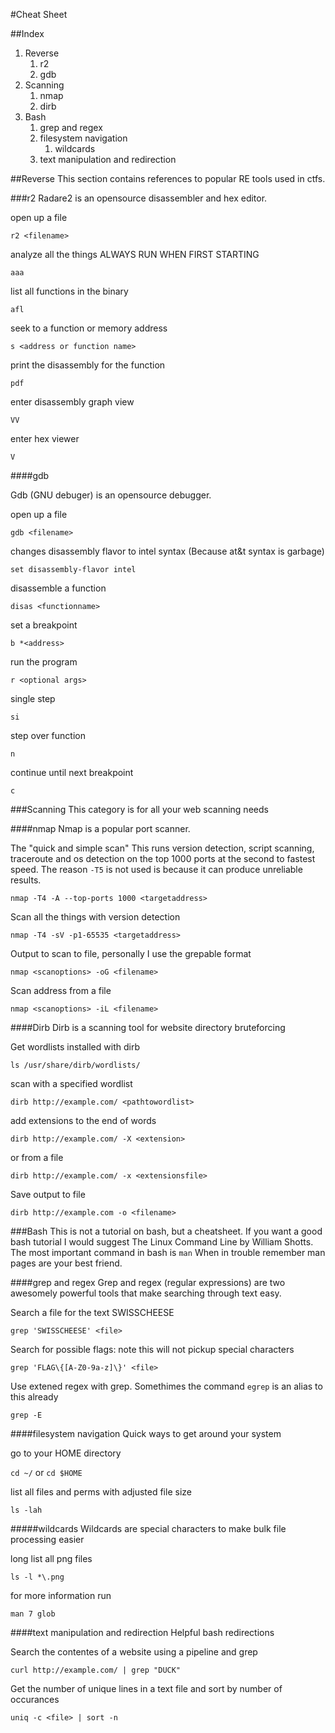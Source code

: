 #Cheat Sheet

##Index
1. Reverse
    1. r2
    2. gdb
2. Scanning
    1. nmap
    2. dirb
3. Bash
    1. grep and regex
    2. filesystem navigation
        1. wildcards
    3. text manipulation and redirection

##Reverse
This section contains references to popular RE tools used in ctfs.

###r2
Radare2 is an opensource disassembler and hex editor.

open up a file

`r2 <filename>`

analyze all the things ALWAYS RUN WHEN FIRST STARTING

`aaa`

list all functions in the binary

`afl`

seek to a function or memory address

`s <address or function name>`

print the disassembly for the function

`pdf`

enter disassembly graph view

`VV`

enter hex viewer

`V`

####gdb

Gdb (GNU debuger) is an opensource debugger.

open up a file

`gdb <filename>`

changes disassembly flavor to intel syntax (Because at&t syntax is garbage)

`set disassembly-flavor intel`

disassemble a function

`disas <functionname>`

set a breakpoint

```b *<address>```

run the program

`r <optional args>`

single step

`si`

step over function

`n`

continue until next breakpoint

`c`

###Scanning
This category is for all your web scanning needs

####nmap
Nmap is a popular port scanner. 

The "quick and simple scan" This runs version detection, script scanning, traceroute and os detection on the top 1000 ports at the second to fastest speed.
The reason `-T5` is not used is because it can produce unreliable results.

`nmap -T4 -A --top-ports 1000 <targetaddress>`

Scan all the things with version detection

`nmap -T4 -sV -p1-65535 <targetaddress>`

Output to scan to file, personally I use the grepable format

`nmap <scanoptions> -oG <filename>`

Scan address from a file

`nmap <scanoptions> -iL <filename>`

####Dirb
Dirb is a scanning tool for website directory bruteforcing

Get wordlists installed with dirb

`ls /usr/share/dirb/wordlists/`

scan with a specified wordlist

`dirb http://example.com/ <pathtowordlist>`

add extensions to the end of words

`dirb http://example.com/ -X <extension>`

or from a file

`dirb http://example.com/ -x <extensionsfile>`

Save output to file

`dirb http://example.com -o <filename>`

###Bash
This is not a tutorial on bash, but a cheatsheet. If you want a good bash tutorial I would suggest The Linux Command Line by William Shotts.
The most important command in bash is `man` When in trouble remember man pages are your best friend.

####grep and regex
Grep and regex (regular expressions) are two awesomely powerful tools that make searching through text easy.

Search a file for the text SWISSCHEESE

`grep 'SWISSCHEESE' <file>`

Search for possible flags: note this will not pickup special characters

`grep 'FLAG\{[A-Z0-9a-z]\}' <file>`

Use extened regex with grep. Somethimes the command `egrep` is an alias to this already

`grep -E`

####filesystem navigation
Quick ways to get around your system

go to your HOME directory

`cd ~/` or `cd $HOME`

list all files and perms with adjusted file size

`ls -lah`

#####wildcards
Wildcards are special characters to make bulk file processing easier

long list all png files

`ls -l *\.png`

for more information run

`man 7 glob`

####text manipulation and redirection
Helpful bash redirections

Search the contentes of a website using a pipeline and grep

`curl http://example.com/ | grep "DUCK"`

Get the number of unique lines in a text file and sort by number of occurances

`uniq -c <file> | sort -n`
